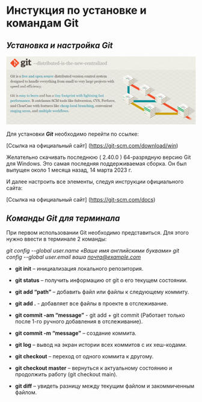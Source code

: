 # Инстукция по установке и командам Git

## ***Установка и настройка Git***

![Git](Git.jpg)

Для установки ***Git*** необходимо перейти по ссылке:

[Ссылка на официальный сайт] (https://git-scm.com/download/win)

Желательно скачивать последнюю ( 2.40.0 ) 64-разрядную версию Git для Windows. Это самая последняя поддерживаемая сборка. Он был выпущен около 1 месяца назад, 14 марта 2023 г.

И далее настроить все элементы, следуя инструкции официального сайта:

[Ссылка на официальный сайт] (https://git-scm.com/docs)

## ***Команды Git для терминала***

При первом использовании Git необходимо представиться.  Для этого нужно ввести в терминале 2 команды:

*git config --global user.name «Ваше имя английскими буквами»* 
*git config --global user.email ваша почта@example.com*

* **git init** – инициализация локального репозитория.

* **git status** – получить информацию от git о его текущем состоянии.

* **git add “path”** – добавить файл или файлы к следующему коммиту.

* **git add .** - добавляет все файлы в проекте в отслеживание.

* **git commit -am “message”** - git add + git commit (Работает только после 1-го ручного добавления в отслеживание).

* **git commit -m “message”** – создание коммита.

* **git log** – вывод на экран истории всех коммитов с их хеш-кодами.

* **git checkout** – переход от одного коммита к другому.

* **git checkout master** – вернуться к актуальному состоянию и продолжить работу (git checkout main).

* **git diff** – увидеть разницу между текущим файлом и закоммиченным файлом.